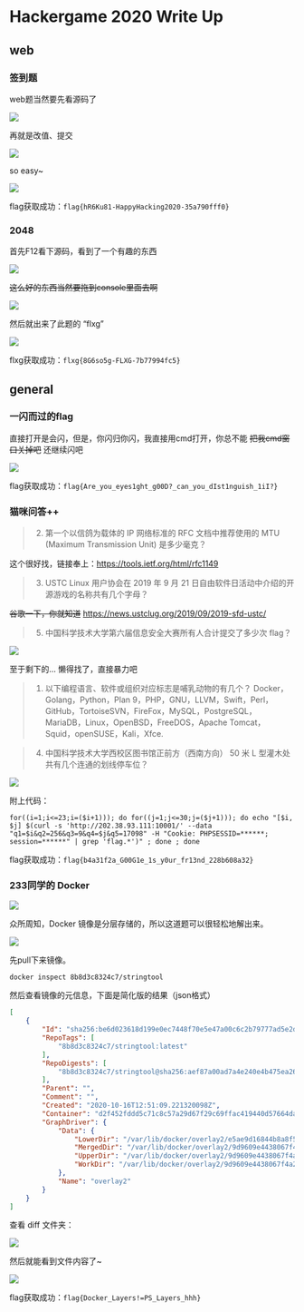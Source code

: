 # Hackergame 2020 Write Up

## web

### 签到题

web题当然要先看源码了

![](images/1.png)

再就是改值、提交

![](images/2.png)

so easy~

![](images/3.png)

flag获取成功：`flag{hR6Ku81-HappyHacking2020-35a790fff0}`

### 2048

首先F12看下源码，看到了一个有趣的东西

![](images/4.png)

~~这么好的东西当然要拖到console里面去啊~~

![](images/5.png)

然后就出来了此题的 “flxg” 

![](images/6.png)

flxg获取成功：`flxg{8G6so5g-FLXG-7b77994fc5}`

## general

### 一闪而过的flag

直接打开是会闪，但是，你闪归你闪，我直接用cmd打开，你总不能 ~~把我cmd窗口关掉吧~~ 还继续闪吧

![](images/7.png)

flag获取成功：`flag{Are_you_eyes1ght_g00D?_can_you_dIst1nguish_1iI?}`

### 猫咪问答++

> 2. 第一个以信鸽为载体的 IP 网络标准的 RFC 文档中推荐使用的 MTU (Maximum Transmission Unit) 是多少毫克？

这个很好找，链接奉上：<https://tools.ietf.org/html/rfc1149>

> 3. USTC Linux 用户协会在 2019 年 9 月 21 日自由软件日活动中介绍的开源游戏的名称共有几个字母？

~~谷歌一下，你就知道~~ <https://news.ustclug.org/2019/09/2019-sfd-ustc/>

> 5. 中国科学技术大学第六届信息安全大赛所有人合计提交了多少次 flag？

![](images/8.png)

至于剩下的... 懒得找了，直接暴力吧

> 1. 以下编程语言、软件或组织对应标志是哺乳动物的有几个？
> Docker，Golang，Python，Plan 9，PHP，GNU，LLVM，Swift，Perl，GitHub，TortoiseSVN，FireFox，MySQL，PostgreSQL，MariaDB，Linux，OpenBSD，FreeDOS，Apache Tomcat，Squid，openSUSE，Kali，Xfce.

> 4. 中国科学技术大学西校区图书馆正前方（西南方向） 50 米 L 型灌木处共有几个连通的划线停车位？

![](images/9.png)

附上代码：

```shell
for((i=1;i<=23;i=($i+1))); do for((j=1;j<=30;j=($j+1))); do echo "[$i, $j] $(curl -s 'http://202.38.93.111:10001/' --data "q1=$i&q2=256&q3=9&q4=$j&q5=17098" -H "Cookie: PHPSESSID=******; session=******" | grep 'flag.*')" ; done ; done
```

flag获取成功：`flag{b4a31f2a_G00G1e_1s_y0ur_fr13nd_228b608a32}`

### 233同学的 Docker

![](images/10.png)

众所周知，Docker 镜像是分层存储的，所以这道题可以很轻松地解出来。

![](images/11.png)

先pull下来镜像。

```shell
docker inspect 8b8d3c8324c7/stringtool
```

然后查看镜像的元信息，下面是简化版的结果（json格式）

```json
[
    {
        "Id": "sha256:be6d023618d199e0ec7448f70e5e47a00c6c2b79777ad5e2d312a6f74d6ad56b",
        "RepoTags": [
            "8b8d3c8324c7/stringtool:latest"
        ],
        "RepoDigests": [
            "8b8d3c8324c7/stringtool@sha256:aef87a00ad7a4e240e4b475ea265d3818c694034c26ec227d8d4f445f3d93152"
        ],
        "Parent": "",
        "Comment": "",
        "Created": "2020-10-16T12:51:09.221320098Z",
        "Container": "d2f452fddd5c71c8c57a29d67f29c69ffac419440d57664dad6e4ba1f0eff8a1",
        "GraphDriver": {
            "Data": {
                "LowerDir": "/var/lib/docker/overlay2/e5ae9d16844b8a8f5a943dec4172e04f6cdd283af181e1d17315c6b4df883eb1/diff:/var/lib/docker/overlay2/e394091d4d369e4b39d51389ada0156f8df91164e7928ca705321012b3164171/diff:/var/lib/docker/overlay2/de25217d9ac38b566f5e21050325fc0b712b81eb76d8bf949535efe4048150dc/diff:/var/lib/docker/overlay2/44b1b520904edb80dde2e1cfd0bb4e8cc272bcdb3abfbecb9f7c58c66fda461f/diff:/var/lib/docker/overlay2/77e74c48f3d794c594fcbbaafb1de3de084d5680c7361eb3c694cd74bb5ba7d2/diff:/var/lib/docker/overlay2/e2f50b5ba8b187a859f175daf953b5f1244ca210e65fc281cebbb490c1736090/diff:/var/lib/docker/overlay2/c49ab73078dbf960574fba1cb22cbfa6cb80300213ef9ce0e8541204181b2ea6/diff:/var/lib/docker/overlay2/cdca87b3621cb3bafbb198f6b90aa229e225eec78f0a58b0b17415bc0c252c3c/diff:/var/lib/docker/overlay2/c75c733f9469403b6677b86de747b78eee86b342e4b8cb67301b62bc37148f0d/diff:/var/lib/docker/overlay2/6c5b7e0fcab90d5b9e95987fa4901fdaca167e20078efc15255025edaa3bffe5/diff:/var/lib/docker/overlay2/15ec67c13cb10d0efe49ffa8038af1e4e15ee4ace3d0e3cbb3b35373438162ee/diff:/var/lib/docker/overlay2/63919ff473de17fc4a04bebe8e3163ac9a6615e860c8d154c58b40e83cae3008/diff:/var/lib/docker/overlay2/301804bb5ea02f0be82935af0838aae81fb796470e35ca799c010ee551c63901/diff:/var/lib/docker/overlay2/837182ab20cd4356c084efceb23eaf81921b199deeb4260a3bb8bd3690bdf248/diff:/var/lib/docker/overlay2/83f0cdea53e8d31281de36413a4d5e5ba9aef2fce54733ab8686bdc04a0c7736/diff:/var/lib/docker/overlay2/fad7f08992db8ca5ee5d731ccc21ac6746107798714b453e6fb21f23f0de8ed6/diff:/var/lib/docker/overlay2/2742f86c6ff24a479ff553458418cee16e1d90c3ba6e51f28599fcd2143108c0/diff:/var/lib/docker/overlay2/f0ea5cad64532fdff5edaaad4880132a8811bbd04019a2b216710dfda4bb829b/diff:/var/lib/docker/overlay2/af49c2f259440c1d94b6843258a68201bb3a37b6ec0e20b7e1dc6773de29e5eb/diff:/var/lib/docker/overlay2/9d6591c82c88ba3d461cf4d20c03e2a4b064454e3bbe9718b26e97eaf1fa703b/diff:/var/lib/docker/overlay2/eb71979f0abedbf4854bd95a364726dd7dc21b779512dad582bdefe87b24efb3/diff:/var/lib/docker/overlay2/b14870a3b3e75ac73506b96ad8de3ac918b6d1dbb8cb702e56b1d879910ee8d7/diff",
                "MergedDir": "/var/lib/docker/overlay2/9d9609e4438067f4a2b0d26aeefab51a6e0abb58262e571b5fe2558955f271b7/merged",
                "UpperDir": "/var/lib/docker/overlay2/9d9609e4438067f4a2b0d26aeefab51a6e0abb58262e571b5fe2558955f271b7/diff",
                "WorkDir": "/var/lib/docker/overlay2/9d9609e4438067f4a2b0d26aeefab51a6e0abb58262e571b5fe2558955f271b7/work"
            },
            "Name": "overlay2"
        }
    }
]
```

查看 diff 文件夹：

![](images/12.png)

然后就能看到文件内容了~

![](images/13.png)

flag获取成功：`flag{Docker_Layers!=PS_Layers_hhh}`
